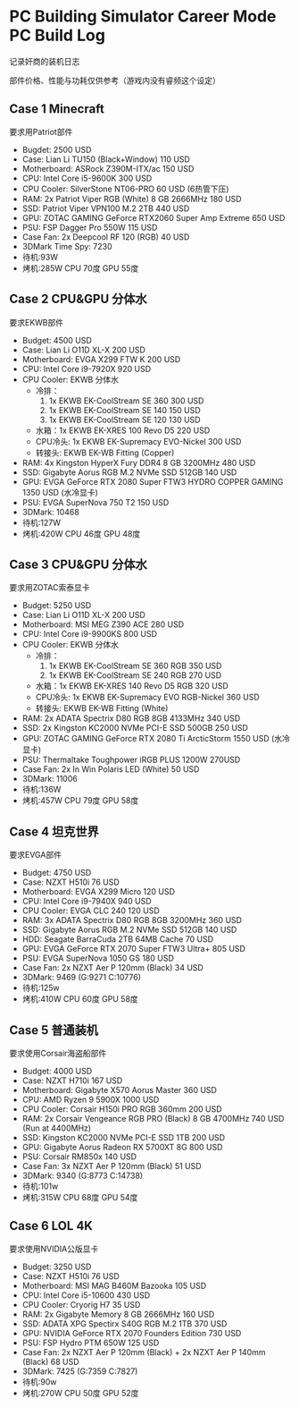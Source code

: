 # PC Building Simulator Career Mode PC Build Log
记录奸商的装机日志

部件价格、性能与功耗仅供参考（游戏内没有睿频这个设定）

## Case 1 Minecraft
要求用Patriot部件
* Bugdet: 2500 USD
* Case: Lian Li TU150 (Black+Window) 110 USD
* Motherboard: ASRock Z390M-ITX/ac 150 USD
* CPU: Intel Core i5-9600K 300 USD
* CPU Cooler: SilverStone NT06-PRO 60 USD (6热管下压)
* RAM: 2x Patriot Viper RGB (White) 8 GB 2666MHz 180 USD
* SSD: Patriot Viper VPN100 M.2 2TB 440 USD
* GPU: ZOTAC GAMING GeForce RTX2060 Super Amp Extreme 650 USD
* PSU: FSP Dagger Pro 550W 115 USD
* Case Fan: 2x Deepcool RF 120 (RGB) 40 USD
* 3DMark Time Spy: 7230
* 待机:93W
* 烤机:285W CPU 70度 GPU 55度
## Case 2 CPU&GPU 分体水
要求EKWB部件
* Budget: 4500 USD
* Case: Lian Li O11D XL-X 200 USD
* Motherboard: EVGA X299 FTW K 200 USD
* CPU: Intel Core i9-7920X 920 USD
* CPU Cooler: EKWB 分体水
    * 冷排：
        1. 1x EKWB EK-CoolStream SE 360 300 USD
        2. 1x EKWB EK-CoolStream SE 140 150 USD
        3. 1x EKWB EK-CoolStream SE 120 130 USD
    * 水箱：1x EKWB EK-XRES 100 Revo D5 220 USD
    * CPU冷头: 1x EKWB EK-Supremacy EVO-Nickel 300 USD
    * 转接头: EKWB EK-WB Fitting (Copper)
* RAM: 4x Kingston HyperX Fury DDR4 8 GB 3200MHz 480 USD
* SSD: Gigabyte Aorus RGB M.2 NVMe SSD 512GB 140 USD
* GPU: EVGA GeForce RTX 2080 Super FTW3 HYDRO COPPER GAMING 1350 USD (水冷显卡)
* PSU: EVGA SuperNova 750 T2 150 USD
* 3DMark: 10468
* 待机:127W
* 烤机:420W CPU 46度 GPU 48度
## Case 3 CPU&GPU 分体水
要求用ZOTAC索泰显卡
* Budget: 5250 USD
* Case: Lian Li O11D XL-X 200 USD
* Motherboard: MSI MEG Z390 ACE 280 USD
* CPU: Intel Core i9-9900KS 800 USD
* CPU Cooler: EKWB 分体水
    * 冷排：
        1. 1x EKWB EK-CoolStream SE 360 RGB 350 USD
        2. 1x EKWB EK-CoolStream SE 240 RGB 270 USD
    * 水箱：1x EKWB EK-XRES 140 Revo D5 RGB 320 USD
    * CPU冷头: 1x EKWB EK-Supremacy EVO RGB-Nickel 360 USD
    * 转接头: EKWB EK-WB Fitting (White)
* RAM: 2x ADATA Spectrix D80 RGB 8GB 4133MHz 340 USD
* SSD: 2x Kingston KC2000 NVMe PCI-E SSD 500GB 250 USD
* GPU: ZOTAC GAMING GeForce RTX 2080 Ti ArcticStorm 1550 USD (水冷显卡) 
* PSU: Thermaltake Toughpower iRGB PLUS 1200W 270USD
* Case Fan: 2x In Win Polaris LED (White) 50 USD
* 3DMark: 11006
* 待机:136W
* 烤机:457W CPU 79度 GPU 58度
## Case 4 坦克世界
要求EVGA部件
* Budget: 4750 USD
* Case: NZXT H510i 76 USD
* Motherboard: EVGA X299 Micro 120 USD
* CPU: Intel Core i9-7940X 940 USD
* CPU Cooler: EVGA CLC 240 120 USD
* RAM: 3x ADATA Spectrix D80 RGB 8GB 3200MHz 360 USD
* SSD: Gigabyte Aorus RGB M.2 NVMe SSD 512GB 140 USD
* HDD: Seagate BarraCuda 2TB 64MB Cache 70 USD
* GPU: EVGA GeForce RTX 2070 Super FTW3 Ultra+ 805 USD
* PSU: EVGA SuperNova 1050 GS 180 USD
* Case Fan: 2x NZXT Aer P 120mm (Black) 34 USD 
* 3DMark: 9469 (G:9271 C:10776)
* 待机:125w
* 烤机:410W CPU 60度 GPU 58度
## Case 5 普通装机
要求使用Corsair海盗船部件
* Budget: 4000 USD
* Case: NZXT H710i 167 USD
* Motherboard: Gigabyte X570 Aorus Master 360 USD
* CPU: AMD Ryzen 9 5900X 1000 USD
* CPU Cooler: Corsair H150i PRO RGB 360mm 200 USD
* RAM: 2x Corsair Vengeance RGB PRO (Black) 8 GB 4700MHz 740 USD (Run at 4400MHz)
* SSD: Kingston KC2000 NVMe PCI-E SSD 1TB 200 USD
* GPU: Gigabyte Aorus Radeon RX 5700XT 8G 800 USD 
* PSU: Corsair RM850x 140 USD
* Case Fan: 3x NZXT Aer P 120mm (Black) 51 USD
* 3DMark: 9340 (G:8773 C:14738)
* 待机:101w
* 烤机:315W CPU 68度 GPU 54度
## Case 6 LOL 4K
要求使用NVIDIA公版显卡
* Budget: 3250 USD
* Case: NZXT H510i 76 USD
* Motherboard: MSI MAG B460M Bazooka 105 USD
* CPU: Intel Core i5-10600 430 USD
* CPU Cooler: Cryorig H7 35 USD 
* RAM: 2x Gigabyte Memory 8 GB 2666MHz 160 USD
* SSD: ADATA XPG Spectirx S40G RGB M.2 1TB 370 USD
* GPU: NVIDIA GeForce RTX 2070 Founders Edition 730 USD 
* PSU: FSP Hydro PTM 650W 125 USD
* Case Fan: 2x NZXT Aer P 120mm (Black) + 2x NZXT Aer P 140mm (Black) 68 USD
* 3DMark: 7425 (G:7359 C:7827)
* 待机:90w
* 烤机:270W CPU 50度 GPU 52度